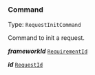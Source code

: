 

### Command

Type: `RequestInitCommand`

Command to init a request.

  
<article>

***frameworkId*** [`RequirementId`](/docs/model--page#requirementid) 

</article>
<article>

***id*** [`RequestId`](#requestid) 

</article>

